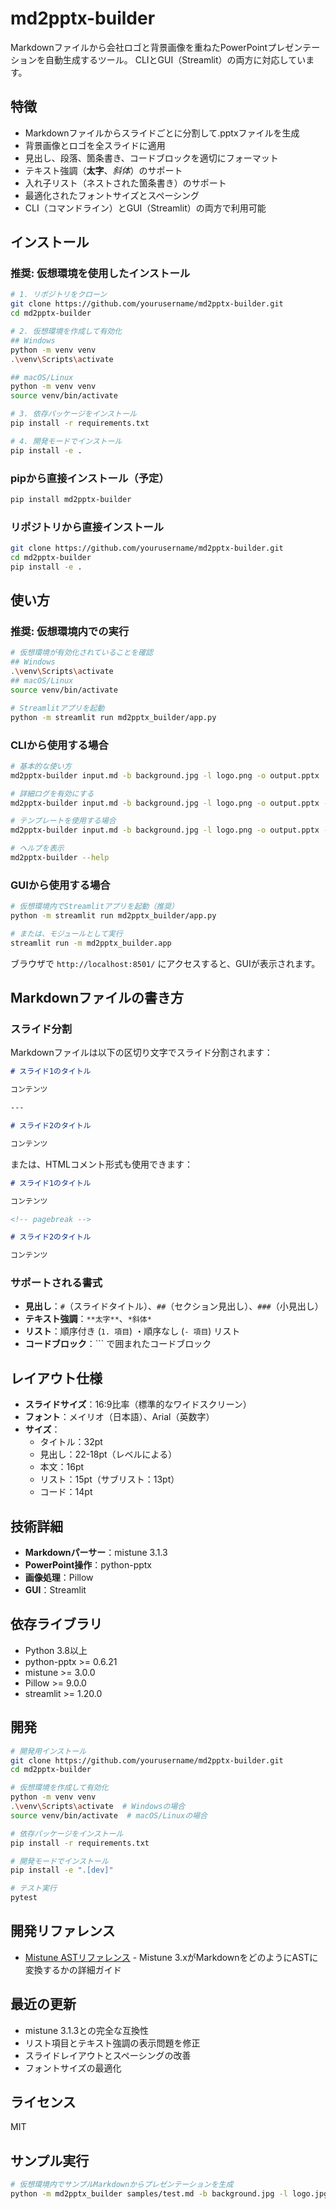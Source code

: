 # md2pptx-builder

Markdownファイルから会社ロゴと背景画像を重ねたPowerPointプレゼンテーションを自動生成するツール。
CLIとGUI（Streamlit）の両方に対応しています。

## 特徴

- Markdownファイルからスライドごとに分割して.pptxファイルを生成
- 背景画像とロゴを全スライドに適用
- 見出し、段落、箇条書き、コードブロックを適切にフォーマット
- テキスト強調（**太字**、*斜体*）のサポート
- 入れ子リスト（ネストされた箇条書き）のサポート
- 最適化されたフォントサイズとスペーシング
- CLI（コマンドライン）とGUI（Streamlit）の両方で利用可能

## インストール

### 推奨: 仮想環境を使用したインストール
```bash
# 1. リポジトリをクローン
git clone https://github.com/yourusername/md2pptx-builder.git
cd md2pptx-builder

# 2. 仮想環境を作成して有効化
## Windows
python -m venv venv
.\venv\Scripts\activate

## macOS/Linux
python -m venv venv
source venv/bin/activate

# 3. 依存パッケージをインストール
pip install -r requirements.txt

# 4. 開発モードでインストール
pip install -e .
```

### pipから直接インストール（予定）
```bash
pip install md2pptx-builder
```

### リポジトリから直接インストール
```bash
git clone https://github.com/yourusername/md2pptx-builder.git
cd md2pptx-builder
pip install -e .
```

## 使い方

### 推奨: 仮想環境内での実行

```bash
# 仮想環境が有効化されていることを確認
## Windows
.\venv\Scripts\activate
## macOS/Linux
source venv/bin/activate

# Streamlitアプリを起動
python -m streamlit run md2pptx_builder/app.py
```

### CLIから使用する場合

```bash
# 基本的な使い方
md2pptx-builder input.md -b background.jpg -l logo.png -o output.pptx

# 詳細ログを有効にする
md2pptx-builder input.md -b background.jpg -l logo.png -o output.pptx --verbose

# テンプレートを使用する場合
md2pptx-builder input.md -b background.jpg -l logo.png -o output.pptx -t template.pptx

# ヘルプを表示
md2pptx-builder --help
```

### GUIから使用する場合

```bash
# 仮想環境内でStreamlitアプリを起動（推奨）
python -m streamlit run md2pptx_builder/app.py

# または、モジュールとして実行
streamlit run -m md2pptx_builder.app
```

ブラウザで `http://localhost:8501/` にアクセスすると、GUIが表示されます。

## Markdownファイルの書き方

### スライド分割

Markdownファイルは以下の区切り文字でスライド分割されます：

```markdown
# スライド1のタイトル

コンテンツ

---

# スライド2のタイトル

コンテンツ
```

または、HTMLコメント形式も使用できます：

```markdown
# スライド1のタイトル

コンテンツ

<!-- pagebreak -->

# スライド2のタイトル

コンテンツ
```

### サポートされる書式

- **見出し**：`#`（スライドタイトル）、`##`（セクション見出し）、`###`（小見出し）
- **テキスト強調**：`**太字**`、`*斜体*`
- **リスト**：順序付き (`1. 項目`) ・順序なし (`- 項目`) リスト
- **コードブロック**：\`\`\` で囲まれたコードブロック

## レイアウト仕様

- **スライドサイズ**：16:9比率（標準的なワイドスクリーン）
- **フォント**：メイリオ（日本語）、Arial（英数字）
- **サイズ**：
  - タイトル：32pt
  - 見出し：22-18pt（レベルによる）
  - 本文：16pt
  - リスト：15pt（サブリスト：13pt）
  - コード：14pt

## 技術詳細

- **Markdownパーサー**：mistune 3.1.3
- **PowerPoint操作**：python-pptx
- **画像処理**：Pillow
- **GUI**：Streamlit

## 依存ライブラリ

- Python 3.8以上
- python-pptx >= 0.6.21
- mistune >= 3.0.0
- Pillow >= 9.0.0
- streamlit >= 1.20.0

## 開発

```bash
# 開発用インストール
git clone https://github.com/yourusername/md2pptx-builder.git
cd md2pptx-builder

# 仮想環境を作成して有効化
python -m venv venv
.\venv\Scripts\activate  # Windowsの場合
source venv/bin/activate  # macOS/Linuxの場合

# 依存パッケージをインストール
pip install -r requirements.txt

# 開発モードでインストール
pip install -e ".[dev]"

# テスト実行
pytest
```

## 開発リファレンス

- [Mistune ASTリファレンス](./mistune_ast_reference.md) - Mistune 3.xがMarkdownをどのようにASTに変換するかの詳細ガイド

## 最近の更新

- mistune 3.1.3との完全な互換性
- リスト項目とテキスト強調の表示問題を修正
- スライドレイアウトとスペーシングの改善
- フォントサイズの最適化

## ライセンス

MIT

## サンプル実行

```bash
# 仮想環境内でサンプルMarkdownからプレゼンテーションを生成
python -m md2pptx_builder samples/test.md -b background.jpg -l logo.jpg -o output.pptx
``` 